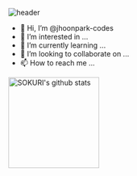 ![header](https://capsule-render.vercel.app/api?type=waving&color=gradient&height=250&section=header&text=JHOONPARK_CODE&fontSize=90)
- 👋 Hi, I’m @jhoonpark-codes
- 👀 I’m interested in ...
- 🌱 I’m currently learning ...
- 💞️ I’m looking to collaborate on ...
- 📫 How to reach me ...

<!---
jhoonpark-codes/jhoonpark-codes is a ✨ special ✨ repository because its `README.md` (this file) appears on your GitHub profile.
You can click the Preview link to take a look at your changes.
--->

<a href="https://github.com/imysh578"><img align="center" style="height:180px" src="https://github-readme-stats.vercel.app/api?username=imysh578&show_icons=true&include_all_commits=true&theme=nord&hide_border=true" alt="SOKURI's github stats" /></a>
